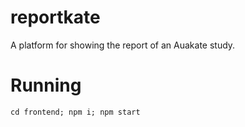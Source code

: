 # reportkate
A platform for showing the report of an Auakate study.

# Running

`cd frontend; npm i; npm start` 
